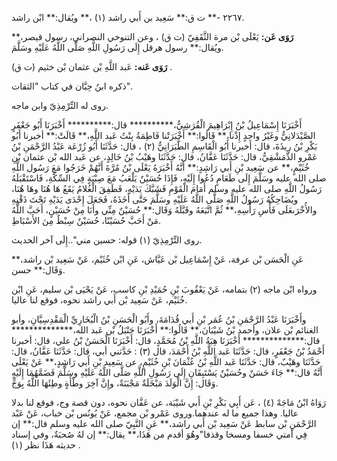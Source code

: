 ٢٢٦٧ -** ت ق:** سَعِيد بن أَبي راشد (١) ،** ويُقال:** ابْن راشد.

**رَوَى عَن:** يَعْلَى بْن مرة الثَّقَفِيّ (ت ق) ، وعن التنوخي النصراني، رسول قيصر،** ويُقال:** رسول هرقل إِلَى رَسُولِ اللَّهِ صَلَّى اللَّهُ عَلَيْهِ وسَلَّمَ.

**رَوَى عَنه:** عَبد اللَّهِ بْن عثمان بْن خثيم (ت ق) .

ذكره ابنُ حِبَّان في كتاب "الثقات".

روى له التِّرْمِذِيّ وابن ماجه.

أَخْبَرَنَا إِسْمَاعِيلُ بْنُ إِبْرَاهِيمَ الْقُرَشِيُّ،********** قال:********** أَخْبَرَنَا أَبُو جَعْفَرٍ الصَّيْدَلانِيُّ وغَيْرُ واحِدٍ إِذْنا،** قَالُوا:** أَخْبَرَتْنا فَاطِمَةُ بِنْتُ عَبد اللَّهِ،** قَالَتْ:** أخبرنا أَبُو بَكْرِ بْنُ رِيذَةَ، قال: أخبرنا أَبُو الْقَاسِمِ الطَّبَرَانِيُّ (٢) ، قال: حَدَّثَنَا أَبُو زُرْعَة عَبْدُ الرَّحْمَنِ بْنُ عَمْرو الدِّمَشْقِيُّ، قال: حَدَّثَنَا عَفَّانُ، قال: حَدَّثَنَا وهَيْبُ بْنُ خَالِدٍ، عن عَبد الله بْن عثمان بْنِ خُثَيْمٍ،** عن سَعِيد بْنِ أَبي رَاشِدٍ:** أَنَّهُ أَخْبَرَهُ يَعْلَى بْنُ مُرَّةَ أَنَّهُمْ خَرَجُوا مَعَ رَسُول اللَّهِ صلى الله عليه وسَلَّمَ إِلَى طَعَامٍ دُعُوا إِلَيْهِ، فَإِذَا حُسَيْنٌ يَلْعَبُ مَعَ صِبْيَةٍ فِي السِّكَّةِ، فَاسْتَقْبَلَهُ رَسُولُ اللَّهِ صلى الله عليه وسلم أَمَامَ الْقَوْمِ فَشَبَّكَ يَدَيْهِ، فَطَفِقَ الْغُلامُ يَقَعُ هَا هُنَا وهَا هُنَا، ويُضَاحِكُهُ رَسُولُ اللَّهِ صَلَّى اللَّهُ عَلَيْهِ وسَلَّمَ حَتَّى أَخَذَهُ، فَجَعَلَ إِحْدَى يَدَيْهِ تَحْتَ ذَقْنِهِ والأُخْرَىعَلَى فَأْسِ رَأْسِهِ،** ثُمَّ اتَّبَعَهُ وقَبَّلَهُ وَقَال:** حُسَيْنٌ مِنِّي وأَنَا مِنْ حُسَيْنٍ، أَحَبَّ اللَّهُ مَنْ أَحَبَّ حُسَيْنًا، حُسَيْنٌ سِبْطٌ مِنَ الأَسْبَاطِ.

روى التِّرْمِذِيّ (١) قوله: حسين مني"..إِلَى آخر الحديث.

عَنِ الْحَسَن بْن عرفة، عَنْ إِسْمَاعِيل بْن عَيَّاش، عَنِ ابْن خُثَيْم، عَنْ سَعِيد بْن راشد،** وَقَال:** حسن.

ورواه ابْن ماجه (٢) بتمامه، عَنْ يَعْقُوبَ بْنِ حُمَيْدِ بْنِ كاسب، عَنْ يَحْيَى بْن سليم، عَنِ ابْن خُثَيْم، عَنْ سَعِيد بْن أَبي راشد نحوه، فوقع لنا عاليا.

وأَخْبَرَنَا عَبْدُ الرَّحْمَنِ بْنُ عُمَر بْنِ أَبي قُدَامَةَ، وأَبُو الْحَسَنِ بْنُ الْبُخَارِيِّ الْمَقْدِسِيَّانِ، وأبو الغنائم بْن علان، وأحمد بْنُ شَيْبَانَ،** قَالُوا:** أَخْبَرَنَا حَنْبَلُ بْن عَبد الله،************** قال:************** أَخْبَرَنَا هِبَةُ اللَّهِ بْنُ مُحَمَّدٍ، قال: أَخْبَرَنَا الْحَسَنُ بْنُ علي، قال: أخبرنا أَحْمَدُ بْنُ جَعْفَرٍ، قال: حَدَّثَنَا عَبد اللَّهِ بْنُ أَحْمَدَ، قال (٣) : حَدَّثني أبي، قال: حَدَّثَنَا عَفَّانُ، قال: حَدَّثَنَا وهَيْبٌ، قال: حَدَّثَنَا عَبد اللَّهِ بْنُ عُثْمَانَ بْنِ خُثَيْمٍ، عن سَعِيد بْنِ أَبي رَاشِدٍ،** عَنْ يَعْلَى أَنَّهُ قال:** جَاءَ حَسَنٌ وحُسَيْنٌ يَسْتَبِقَانِ إِلَى رَسُولِ اللَّهِ صَلَّى اللَّهُ عَلَيْهِ وسَلَّمَ فَضَمَّهُمَا إِلَيْهِ وَقَال: إِنَّ الْوَلَدَ مَبْخَلَةٌ مَجْبَنَةٌ، وإِنَّ آخِرَ وطْأَةٍ وطِئَهَا اللَّهُ بِوَجٍّ.

رَوَاهُ ابْنُ مَاجَهْ (٤) ، عَن أَبِي بَكْرِ بْنِ أَبي شَيْبَة، عن عَفَّان نحوه، دون قصة وج، فوقع لنا بدلا عاليا. وهذا جميع ما له عندهما.وروى عَمْرو بْن مجمع، عَنْ يُونُس بْن خباب، عَنْ عَبْد الرَّحْمَنِ بْن سابط عَنْ سَعِيد بْن أَبي راشد،** عَنِ النَّبِيّ صلى الله عليه وسلم قال:** إن فِي أمتي خسفا ومسخا وقذفا"وهُوَ أقدم من هَذَا،** يقال:** إن لهُ صُحبَةٌ، وفي إسناد حديثه هَذَا نظر (١) .